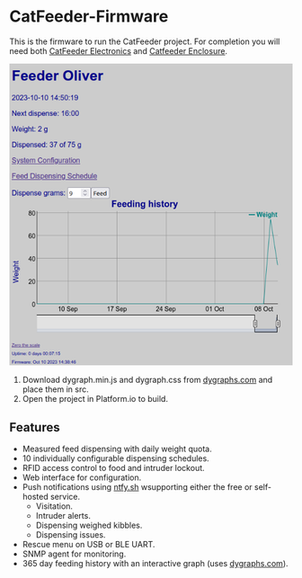 # CatFeeder-Firmware

This is the firmware to run the CatFeeder project. For completion you will need both
[CatFeeder Electronics](https://github.com/ifreislich/CatFeeder-Hardware)
and
[Catfeeder Enclosure](https://github.com/ifreislich/CatFeeder-3D-Model).

![CatFeeder-Firmware](https://github.com/ifreislich/CatFeeder-Firmware/blob/master/images/root.png)

1. Download dygraph.min.js and dygraph.css from [dygraphs.com](https://dygraphs.com/) and place them in src.
2. Open the project in Platform.io to build.

## Features
- Measured feed dispensing with daily weight quota.
- 10 individually configurable dispensing schedules.
- RFID access control to food and intruder lockout.
- Web interface for configuration.
- Push notifications using [ntfy.sh](https://ntfy.sh) wsupporting either the free or self-hosted service.
  - Visitation.
  - Intruder alerts.
  - Dispensing weighed kibbles.
  - Dispensing issues.
- Rescue menu on USB or BLE UART.
- SNMP agent for monitoring.
- 365 day feeding history with an interactive graph (uses [dygraphs.com](https://dygraphs.com/)).
